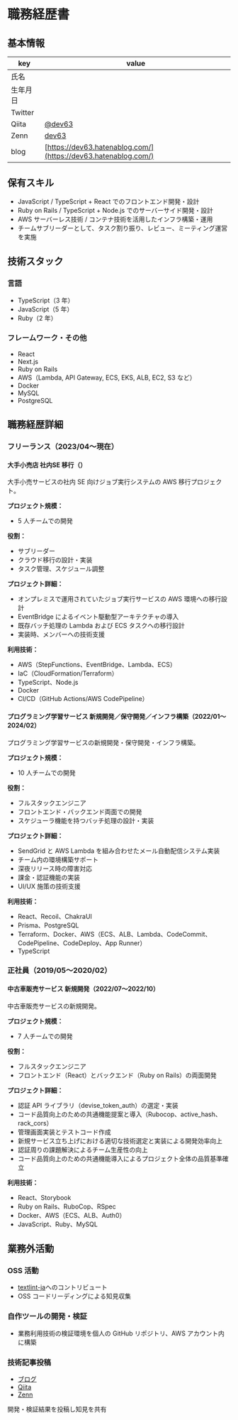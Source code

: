 # 職務経歴書

## 基本情報

| key      | value                                                          |
| -------- | -------------------------------------------------------------- |
| 氏名     |                                                                |
| 生年月日 |                                                                |
| Twitter  |                                                                |
| Qiita    | [@dev63](https://qiita.com/dev63)                              |
| Zenn     | [dev63](https://zenn.dev/dev63)                                |
| blog     | [https://dev63.hatenablog.com/](https://dev63.hatenablog.com/) |

## 保有スキル

- JavaScript / TypeScript + React でのフロントエンド開発・設計
- Ruby on Rails / TypeScript + Node.js でのサーバーサイド開発・設計
- AWS サーバーレス技術 / コンテナ技術を活用したインフラ構築・運用
- チームサブリーダーとして、タスク割り振り、レビュー、ミーティング運営を実施

## 技術スタック

### 言語

- TypeScript（3 年）
- JavaScript（5 年）
- Ruby（2 年）

### フレームワーク・その他

- React
- Next.js
- Ruby on Rails
- AWS（Lambda, API Gateway, ECS, EKS, ALB, EC2, S3 など）
- Docker
- MySQL
- PostgreSQL

## 職務経歴詳細

### フリーランス（2023/04〜現在）

#### 大手小売店 社内SE 移行（）

大手小売サービスの社内 SE 向けジョブ実行システムの AWS 移行プロジェクト。

**プロジェクト規模：**

- 5 人チームでの開発

**役割：**

- サブリーダー
- クラウド移行の設計・実装
- タスク管理、スケジュール調整

**プロジェクト詳細：**

- オンプレミスで運用されていたジョブ実行サービスの AWS 環境への移行設計
- EventBridge によるイベント駆動型アーキテクチャの導入
- 既存バッチ処理の Lambda および ECS タスクへの移行設計
- 実装時、メンバーへの技術支援

**利用技術：**

- AWS（StepFunctions、EventBridge、Lambda、ECS）
- IaC（CloudFormation/Terraform）
- TypeScript、Node.js
- Docker
- CI/CD（GitHub Actions/AWS CodePipeline）

#### プログラミング学習サービス 新規開発／保守開発／インフラ構築（2022/01〜2024/02）

プログラミング学習サービスの新規開発・保守開発・インフラ構築。

**プロジェクト規模：**

- 10 人チームでの開発

**役割：**

- フルスタックエンジニア
- フロントエンド・バックエンド両面での開発
- スケジューラ機能を持つバッチ処理の設計・実装

**プロジェクト詳細：**

- SendGrid と AWS Lambda を組み合わせたメール自動配信システム実装
- チーム内の環境構築サポート
- 深夜リリース時の障害対応
- 課金・認証機能の実装
- UI/UX 施策の技術支援

**利用技術：**

- React、Recoil、ChakraUI
- Prisma、PostgreSQL
- Terraform、Docker、AWS（ECS、ALB、Lambda、CodeCommit、CodePipeline、CodeDeploy、App Runner）
- TypeScript

### 正社員（2019/05〜2020/02）

#### 中古車販売サービス 新規開発（2022/07〜2022/10）

中古車販売サービスの新規開発。

**プロジェクト規模：**

- 7 人チームでの開発

**役割：**

- フルスタックエンジニア
- フロントエンド（React）とバックエンド（Ruby on Rails）の両面開発

**プロジェクト詳細：**

- 認証 API ライブラリ（devise_token_auth）の選定・実装
- コード品質向上のための共通機能提案と導入（Rubocop、active_hash、rack_cors）
- 管理画面実装とテストコード作成
- 新規サービス立ち上げにおける適切な技術選定と実装による開発効率向上
- 認証周りの課題解決によるチーム生産性の向上
- コード品質向上のための共通機能導入によるプロジェクト全体の品質基準確立

**利用技術：**

- React、Storybook
- Ruby on Rails、RuboCop、RSpec
- Docker、AWS（ECS、ALB、Auth0）
- JavaScript、Ruby、MySQL

## 業務外活動

### OSS 活動

- [textlint-ja](https://github.com/textlint-ja/textlint-rule-preset-JTF-style/pull/147)へのコントリビュート
- OSS コードリーディングによる知見収集

### 自作ツールの開発・検証

- 業務利用技術の検証環境を個人の GitHub リポジトリ、AWS アカウント内に構築

### 技術記事投稿

- [ブログ](https://dev63.hatenablog.com/)
- [Qiita](https://qiita.com/dev63)
- [Zenn](https://zenn.dev/dev63)

開発・検証結果を投稿し知見を共有
